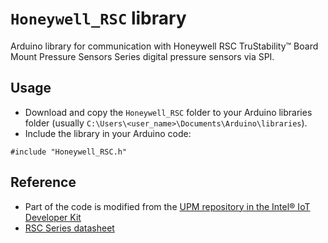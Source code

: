 # `Honeywell_RSC` library

Arduino library for communication with Honeywell RSC TruStability™ Board Mount Pressure Sensors Series digital pressure sensors via SPI.

## Usage
- Download and copy the `Honeywell_RSC` folder to your Arduino libraries folder (usually `C:\Users\<user_name>\Documents\Arduino\libraries`).
- Include the library in your Arduino code:
```
#include "Honeywell_RSC.h"
```

## Reference
- Part of the code is modified from the [UPM repository in the Intel® IoT Developer Kit](https://github.com/intel-iot-devkit/upm/tree/master/src/rsc)
- [RSC Series datasheet](https://sensing.honeywell.com/honeywell-sensing-trustability-rsc-series-data-sheet-32321348-c-en.pdf)
